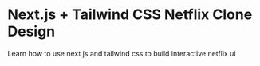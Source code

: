 # Next.js + Tailwind CSS Netflix Clone Design

Learn how to use next js and tailwind css to build interactive netflix ui
